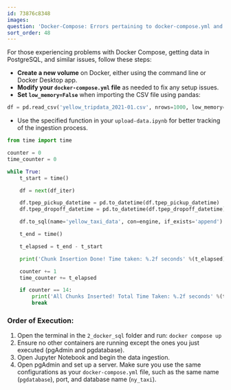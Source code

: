 ```yaml
---
id: 73876c8348
images:
question: 'Docker-Compose: Errors pertaining to docker-compose.yml and pgadmin setup'
sort_order: 48
---
```


For those experiencing problems with Docker Compose, getting data in PostgreSQL, and similar issues, follow these steps:

- **Create a new volume** on Docker, either using the command line or Docker Desktop app.
- **Modify your `docker-compose.yml` file** as needed to fix any setup issues.
- **Set `low_memory=False`** when importing the CSV file using pandas:
  
```python
df = pd.read_csv('yellow_tripdata_2021-01.csv', nrows=1000, low_memory=False)
```

- Use the specified function in your `upload-data.ipynb` for better tracking of the ingestion process.

```python
from time import time

counter = 0
time_counter = 0

while True:
    t_start = time()

    df = next(df_iter)

    df.tpep_pickup_datetime = pd.to_datetime(df.tpep_pickup_datetime)
    df.tpep_dropoff_datetime = pd.to_datetime(df.tpep_dropoff_datetime)

    df.to_sql(name='yellow_taxi_data', con=engine, if_exists='append')

    t_end = time()

    t_elapsed = t_end - t_start

    print('Chunk Insertion Done! Time taken: %.2f seconds' %(t_elapsed))

    counter += 1
    time_counter += t_elapsed

    if counter == 14:
        print('All Chunks Inserted! Total Time Taken: %.2f seconds' %(time_counter))
        break
```

### Order of Execution:

1. Open the terminal in the `2_docker_sql` folder and run: `docker compose up`
2. Ensure no other containers are running except the ones you just executed (pgAdmin and pgdatabase).
3. Open Jupyter Notebook and begin the data ingestion.
4. Open pgAdmin and set up a server. Make sure you use the same configurations as your `docker-compose.yml` file, such as the same name (`pgdatabase`), port, and database name (`ny_taxi`).